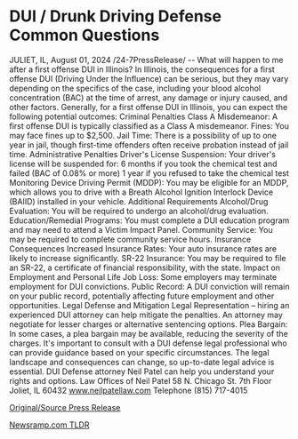 # DUI / Drunk Driving Defense Common Questions

JULIET, IL, August 01, 2024 /24-7PressRelease/ -- What will happen to me after a first offense DUI in Illinois?  In Illinois, the consequences for a first offense DUI (Driving Under the Influence) can be serious, but they may vary depending on the specifics of the case, including your blood alcohol concentration (BAC) at the time of arrest, any damage or injury caused, and other factors. Generally, for a first offense DUI in Illinois, you can expect the following potential outcomes:  Criminal Penalties  Class A Misdemeanor: A first offense DUI is typically classified as a Class A misdemeanor.  Fines: You may face fines up to $2,500.  Jail Time: There is a possibility of up to one year in jail, though first-time offenders often receive probation instead of jail time.  Administrative Penalties  Driver's License Suspension: Your driver's license will be suspended for:  6 months if you took the chemical test and failed (BAC of 0.08% or more) 1 year if you refused to take the chemical test Monitoring Device Driving Permit (MDDP): You may be eligible for an MDDP, which allows you to drive with a Breath Alcohol Ignition Interlock Device (BAIID) installed in your vehicle.  Additional Requirements  Alcohol/Drug Evaluation: You will be required to undergo an alcohol/drug evaluation.  Education/Remedial Programs: You must complete a DUI education program and may need to attend a Victim Impact Panel.  Community Service: You may be required to complete community service hours.  Insurance Consequences  Increased Insurance Rates: Your auto insurance rates are likely to increase significantly.  SR-22 Insurance: You may be required to file an SR-22, a certificate of financial responsibility, with the state.  Impact on Employment and Personal Life Job Loss: Some employers may terminate employment for DUI convictions.  Public Record: A DUI conviction will remain on your public record, potentially affecting future employment and other opportunities.  Legal Defense and Mitigation  Legal Representation – hiring an experienced DUI attorney can help mitigate the penalties. An attorney may negotiate for lesser charges or alternative sentencing options.  Plea Bargain: In some cases, a plea bargain may be available, reducing the severity of the charges.  It's important to consult with a DUI defense legal professional who can provide guidance based on your specific circumstances. The legal landscape and consequences can change, so up-to-date legal advice is essential. DUI Defense attorney Neil Patel can help you understand your rights and options.  Law Offices of Neil Patel 58 N. Chicago St. 7th Floor Joliet, IL 60432 www.neilpatellaw.com  Telephone (815) 717-4015 

[Original/Source Press Release](https://www.24-7pressrelease.com/press-release/513016/dui-drunk-driving-defense-common-questions) 

[Newsramp.com TLDR](https://newsramp.com/None) 